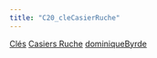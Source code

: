 ```yaml
---
title: "C20_cleCasierRuche"
---
```


[Clés](notes/equipements/cles/C_Clés.md) [Casiers Ruche](notes/equipements/consommables/C_CasierRuche.md) [dominiqueByrde](notes/utilisateurs/beneficiaires/dominiqueByrde.md)